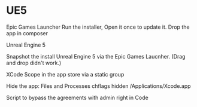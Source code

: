 # UE5
Epic Games Launcher
Run the installer, Open it once to update it. 
Drop the app in composer

Unreal Engine 5

Snapshot the install Unreal Engine 5 via the Epic Games Laucnher.
\(Drag and drop didn't work.)

XCode
Scope in the app store via a static group

Hide the app:
Files and Processes
chflags hidden /Applications/Xcode.app

Script to bypass the agreements with admin right in Code
